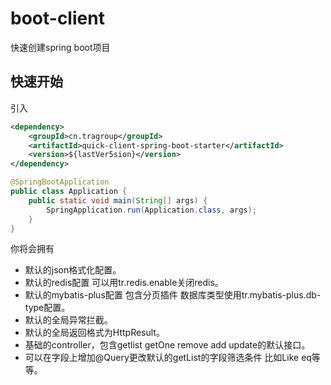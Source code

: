 # boot-client
快速创建spring boot项目






## 快速开始

引入
```xml
<dependency>
    <groupId>cn.tragroup</groupId>
    <artifactId>quick-client-spring-boot-starter</artifactId>
    <version>${lastVer5sion}</version>
</dependency>
```


```java
@SpringBootApplication
public class Application {
    public static void main(String[] args) {
        SpringApplication.run(Application.class, args);
    }
}
```

你将会拥有
- 默认的json格式化配置。
- 默认的redis配置 可以用tr.redis.enable关闭redis。
- 默认的mybatis-plus配置 包含分页插件 数据库类型使用tr.mybatis-plus.db-type配置。
- 默认的全局异常拦截。
- 默认的全局返回格式为HttpResult。
- 基础的controller，包含getlist getOne remove add update的默认接口。
- 可以在字段上增加@Query更改默认的getList的字段筛选条件 比如Like eq等等。
